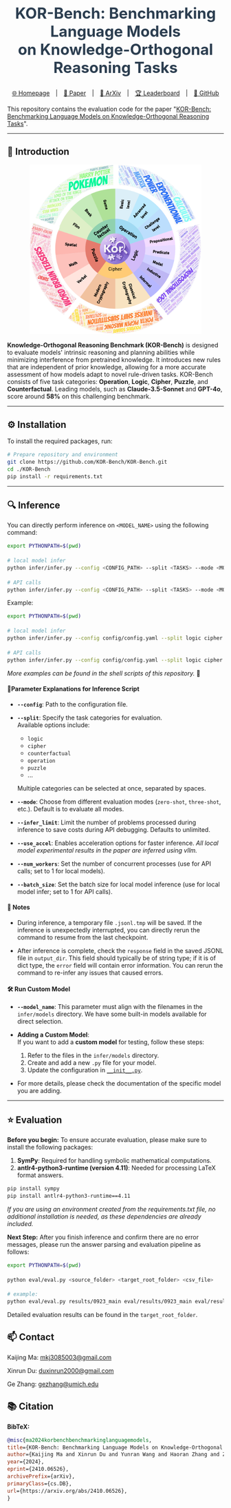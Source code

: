 <h2 align="center" style="font-size: 2.5em; font-weight: bold; color: #2c3e50;">
  KOR-Bench: Benchmarking Language Models<br>
  on Knowledge-Orthogonal Reasoning Tasks
</h2>

<p align="center">
  <a href="https://kor-bench.github.io/" style="margin: 0 10px;">🌐 Homepage</a> |
  <a href="https://huggingface.co/papers/" style="margin: 0 10px;">🤗 Paper</a> |
  <a href="https://arxiv.org/abs/2410.06526" style="margin: 0 10px;">📖 ArXiv</a> |
  <a href="https://kor-bench.github.io/#leaderboard" style="margin: 0 10px;">🏆 Leaderboard</a> |
  <a href="https://github.com/KOR-Bench/KOR-Bench" style="margin: 0 10px;">🐙 GitHub</a>
</p>

This repository contains the evaluation code for the paper "[KOR-Bench: Benchmarking Language Models on Knowledge-Orthogonal Reasoning Tasks](https://arxiv.org/abs/2410.06526)".

---

## 🔔 Introduction


<p align="center">
  <img src="images/KOR-overview.png" alt="KOR-Bench Overview" style="width: 400px;"> 
</p>


**Knowledge-Orthogonal Reasoning Benchmark (KOR-Bench)** is designed to evaluate models' intrinsic reasoning and planning abilities while minimizing interference from pretrained knowledge. It introduces new rules that are independent of prior knowledge, allowing for a more accurate assessment of how models adapt to novel rule-driven tasks. KOR-Bench consists of five task categories: **Operation**, **Logic**, **Cipher**, **Puzzle**, and **Counterfactual**. Leading models, such as **Claude-3.5-Sonnet** and **GPT-4o**, score around **58%** on this challenging benchmark.

---

## ⚙️ Installation 

To install the required packages, run:

```bash
# Prepare repository and environment
git clone https://github.com/KOR-Bench/KOR-Bench.git
cd ./KOR-Bench
pip install -r requirements.txt
```

---
## 🔍 Inference
You can directly perform inference on `<MODEL_NAME>` using the following command:

```bash
export PYTHONPATH=$(pwd)

# local model infer
python infer/infer.py --config <CONFIG_PATH> --split <TASKS> --mode <MODE> --model_name <MODEL_NAME> --output_dir <OUTPUT_DIR> --batch_size <BATCH_SIZE> --use_accel

# API calls
python infer/infer.py --config <CONFIG_PATH> --split <TASKS> --mode <MODE> --model_name <MODEL_NAME> --output_dir <OUTPUT_DIR> --num_workers <NUM_WORKERS>
```

Example:
```bash
export PYTHONPATH=$(pwd)

# local model infer
python infer/infer.py --config config/config.yaml --split logic cipher counterfactual operation puzzle --mode zero-shot --model_name Yi-1.5-6B-Chat --output_dir results --batch_size 250 --use_accel

# API calls
python infer/infer.py --config config/config.yaml --split logic cipher counterfactual operation puzzle --mode zero-shot --model_name gpt-4o --output_dir results --num_workers 16
```

*More examples can be found in the shell scripts of this repository.* 🔗

#### 📜Parameter Explanations for Inference Script 

- **`--config`**: Path to the configuration file.
- **`--split`**: Specify the task categories for evaluation.  
  Available options include:
  - `logic`
  - `cipher`
  - `counterfactual`
  - `operation`
  - `puzzle`
  - ...
  
  Multiple categories can be selected at once, separated by spaces.
  
- **`--mode`**: Choose from different evaluation modes (`zero-shot`, `three-shot`, etc.).  Default is to evaluate all modes.

- **`--infer_limit`**: Limit the number of problems processed during inference to save costs during API debugging. Defaults to unlimited.

- **`--use_accel`**: Enables acceleration options for faster inference. *All local model experimental results in the paper are inferred using vllm.*

- **`--num_workers`**: Set the number of concurrent processes (use for API calls; set to 1 for local models).

- **`--batch_size`**: Set the batch size for local model inference (use for local model infer; set to 1 for API calls).


#### 📝 Notes 

- During inference, a temporary file `.jsonl.tmp` will be saved. If the inference is unexpectedly interrupted, you can directly rerun the command to resume from the last checkpoint.
  
- After inference is complete, check the `response` field in the saved JSONL file in `output_dir`. This field should typically be of string type; if it is of dict type, the `error` field will contain error information. You can rerun the command to re-infer any issues that caused errors.


#### 🛠️ Run Custom Model 

- **`--model_name`**: This parameter must align with the filenames in the `infer/models` directory.  We have some built-in models available for direct selection.

- **Adding a Custom Model**:  
  If you want to add a **custom model** for testing, follow these steps:
  1. Refer to the files in the `infer/models` directory.
  2. Create and add a new `.py` file for your model.
  3. Update the configuration in [`__init__.py`](infer/models/__init__.py).

-  For more details, please check the documentation of the specific model you are adding.


---

## ⭐ Evaluation

**Before you begin:** To ensure accurate evaluation, please make sure to install the following packages:

1. **SymPy**: Required for handling symbolic mathematical computations.
2. **antlr4-python3-runtime (version 4.11)**: Needed for processing LaTeX format answers.

```bash
pip install sympy
pip install antlr4-python3-runtime==4.11
```
*If you are using an environment created from the requirements.txt file, no additional installation is needed, as these dependencies are already included.*

**Next Step:** After you finish inference and confirm there are no error messages, please run the answer parsing and evaluation pipeline as follows: 
```bash
export PYTHONPATH=$(pwd)

python eval/eval.py <source_folder> <target_root_folder> <csv_file>

# example:
python eval/eval.py results/0923_main eval/results/0923_main eval/results_0923_main.csv
```
Detailed evaluation results can be found in the `target_root_folder`.

## 📫 Contact
Kaijing Ma: mkj3085003@gmail.com

Xinrun Du: duxinrun2000@gmail.com

Ge Zhang: gezhang@umich.edu

## 📚 Citation

**BibTeX:**
```bibtex
@misc{ma2024korbenchbenchmarkinglanguagemodels,
title={KOR-Bench: Benchmarking Language Models on Knowledge-Orthogonal Reasoning Tasks}, 
author={Kaijing Ma and Xinrun Du and Yunran Wang and Haoran Zhang and Zhoufutu Wen and Xingwei Qu and Jian Yang and Jiaheng Liu and Minghao Liu and Xiang Yue and Wenhao Huang and Ge Zhang},
year={2024},
eprint={2410.06526},
archivePrefix={arXiv},
primaryClass={cs.DB},
url={https://arxiv.org/abs/2410.06526}, 
}
```
